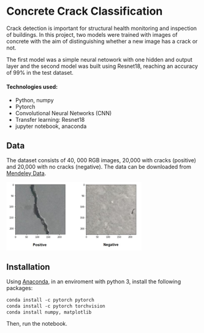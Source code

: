# Concrete Crack Classification

Crack detection is important for structural health monitoring and inspection of buildings. In this project, two models were trained with images of concrete with the aim of distinguishing whether a new image has a crack or not.

The first model was a simple neural netowork with one hidden and output layer and the second model was built using Resnet18, reaching an accuracy of 99% in the test dataset.

#### Technologies used:
* Python, numpy
* Pytorch
* Convolutional Neural Networks (CNN)
* Transfer learning: Resnet18
* jupyter notebook, anaconda

## Data

The dataset consists of 40, 000  RGB images, 20,000 with cracks (positive) and 20,000 with no cracks (negative). The data can be downloaded from [Mendeley Data](https://data.mendeley.com/datasets/5y9wdsg2zt/1).

<img src="./images/concrete.jpg" width=70% height=60% align="center"> 

## Installation

Using [Anaconda](https://www.anaconda.com/products/individual), in an enviroment with python 3, install the following packages:

```
conda install -c pytorch pytorch
conda install -c pytorch torchvision
conda install numpy, matplotlib 
```

Then, run the notebook.
